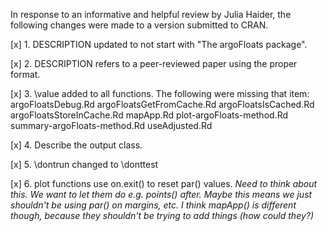 In response to an informative and helpful review by Julia Haider, the following
changes were made to a version submitted to CRAN.

[x] 1. DESCRIPTION updated to not start with "The argoFloats package".

[x] 2. DESCRIPTION refers to a peer-reviewed paper using the proper format.

[x] 3. \value added to all functions.  The following were missing that item:
   argoFloatsDebug.Rd
   argoFloatsGetFromCache.Rd
   argoFloatsIsCached.Rd
   argoFloatsStoreInCache.Rd
   mapApp.Rd
   plot-argoFloats-method.Rd
   summary-argoFloats-method.Rd
   useAdjusted.Rd

[x] 4. Describe the output class.

[x] 5. \dontrun changed to \donttest

[x] 6. plot functions use on.exit() to reset par() values. *Need to think about
    this. We want to let them do e.g. points() after. Maybe this means we just
    shouldn't be using par() on margins, etc. I think mapApp() is different
    though, because they shouldn't be trying to add things (how could they?)*
